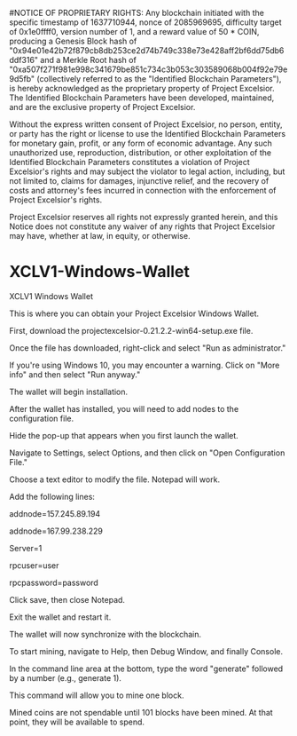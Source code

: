 #NOTICE OF PROPRIETARY RIGHTS: 
Any blockchain initiated with the specific timestamp of 1637710944, nonce of 2085969695, difficulty target of 0x1e0ffff0, version number of 1, and a reward value of 50 * COIN, producing a Genesis Block hash of "0x94e01e42b72f879cb8db253ce2d74b749c338e73e428aff2bf6dd75db6ddf316" and a Merkle Root hash of "0xa507f271f981e998c341679be851c734c3b053c303589068b004f92e79e9d5fb" (collectively referred to as the "Identified Blockchain Parameters"), is hereby acknowledged as the proprietary property of Project Excelsior. The Identified Blockchain Parameters have been developed, maintained, and are the exclusive property of Project Excelsior.

Without the express written consent of Project Excelsior, no person, entity, or party has the right or license to use the Identified Blockchain Parameters for monetary gain, profit, or any form of economic advantage. Any such unauthorized use, reproduction, distribution, or other exploitation of the Identified Blockchain Parameters constitutes a violation of Project Excelsior's rights and may subject the violator to legal action, including, but not limited to, claims for damages, injunctive relief, and the recovery of costs and attorney's fees incurred in connection with the enforcement of Project Excelsior's rights.

Project Excelsior reserves all rights not expressly granted herein, and this Notice does not constitute any waiver of any rights that Project Excelsior may have, whether at law, in equity, or otherwise.




# XCLV1-Windows-Wallet
XCLV1 Windows Wallet

This is where you can obtain your Project Excelsior Windows Wallet.

First, download the projectexcelsior-0.21.2.2-win64-setup.exe file.

Once the file has downloaded, right-click and select "Run as administrator."

If you're using Windows 10, you may encounter a warning. Click on "More info" and then select "Run anyway."

The wallet will begin installation.

After the wallet has installed, you will need to add nodes to the configuration file.

Hide the pop-up that appears when you first launch the wallet.

Navigate to Settings, select Options, and then click on "Open Configuration File."

Choose a text editor to modify the file. Notepad will work.

Add the following lines:

addnode=157.245.89.194

addnode=167.99.238.229

Server=1

rpcuser=user

rpcpassword=password

Click save, then close Notepad.

Exit the wallet and restart it.

The wallet will now synchronize with the blockchain.

To start mining, navigate to Help, then Debug Window, and finally Console.

In the command line area at the bottom, type the word "generate" followed by a number (e.g., generate 1).

This command will allow you to mine one block.

Mined coins are not spendable until 101 blocks have been mined. At that point, they will be available to spend.

